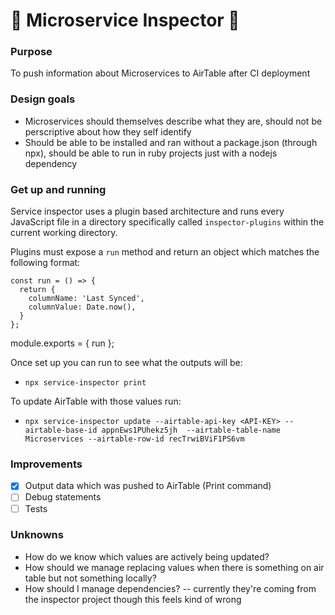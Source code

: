 # 🔎 Microservice Inspector 🔎

### Purpose
To push information about Microservices to AirTable after CI deployment

### Design goals
- Microservices should themselves describe what they are, should not be perscriptive about how they self identify
- Should be able to be installed and ran without a package.json (through npx), should be able to run in ruby projects just with a nodejs dependency

### Get up and running

Service inspector uses a plugin based architecture and runs every JavaScript file in a directory specifically called `inspector-plugins` within the current working directory.

Plugins must expose a `run` method and return an object which matches the following format:

```
const run = () => {
  return {
    columnName: 'Last Synced',
    columnValue: Date.now(),
  }
};
```

module.exports = { run };

Once set up you can run to see what the outputs will be:
- `npx service-inspector print`

To update AirTable with those values run:
- `npx service-inspector update --airtable-api-key <API-KEY> --airtable-base-id appnEws1PUhekz5jh  --airtable-table-name Microservices --airtable-row-id recTrwiBViF1PS6vm`


### Improvements
- [x] Output data which was pushed to AirTable (Print command)
- [ ] Debug statements
- [ ] Tests

### Unknowns
- How do we know which values are actively being updated?
- How should we manage replacing values when there is something on air table but not something locally?
- How should I manage dependencies? -- currently they're coming from the inspector project though this feels kind of wrong